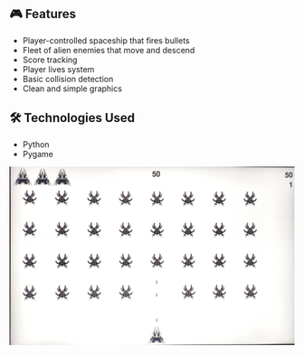 ## 🎮 Features
- Player-controlled spaceship that fires bullets  
- Fleet of alien enemies that move and descend  
- Score tracking  
- Player lives system  
- Basic collision detection  
- Clean and simple graphics

## 🛠️ Technologies Used
- Python
- Pygame

<img src="https://github.com/Anandhigovindaraj/alien_invision/raw/dc83b3a93219bbba3d4cb61561ca3b8e1828d92f/game.jpg" width="600">

